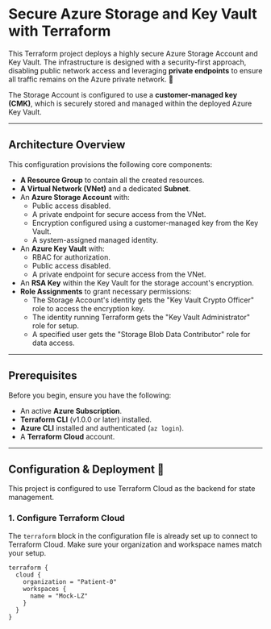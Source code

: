 # Secure Azure Storage and Key Vault with Terraform

This Terraform project deploys a highly secure Azure Storage Account and Key Vault. The infrastructure is designed with a security-first approach, disabling public network access and leveraging **private endpoints** to ensure all traffic remains on the Azure private network. 🔐

The Storage Account is configured to use a **customer-managed key (CMK)**, which is securely stored and managed within the deployed Azure Key Vault.



***

## Architecture Overview

This configuration provisions the following core components:

* **A Resource Group** to contain all the created resources.
* **A Virtual Network (VNet)** and a dedicated **Subnet**.
* An **Azure Storage Account** with:
    * Public access disabled.
    * A private endpoint for secure access from the VNet.
    * Encryption configured using a customer-managed key from the Key Vault.
    * A system-assigned managed identity.
* An **Azure Key Vault** with:
    * RBAC for authorization.
    * Public access disabled.
    * A private endpoint for secure access from the VNet.
* An **RSA Key** within the Key Vault for the storage account's encryption.
* **Role Assignments** to grant necessary permissions:
    * The Storage Account's identity gets the "Key Vault Crypto Officer" role to access the encryption key.
    * The identity running Terraform gets the "Key Vault Administrator" role for setup.
    * A specified user gets the "Storage Blob Data Contributor" role for data access.

***

## Prerequisites

Before you begin, ensure you have the following:

* An active **Azure Subscription**.
* **Terraform CLI** (v1.0.0 or later) installed.
* **Azure CLI** installed and authenticated (`az login`).
* A **Terraform Cloud** account.

***

## Configuration & Deployment 🚀

This project is configured to use Terraform Cloud as the backend for state management.

### 1. Configure Terraform Cloud

The `terraform` block in the configuration file is already set up to connect to Terraform Cloud. Make sure your organization and workspace names match your setup.

```hcl
terraform {
  cloud {
    organization = "Patient-0"
    workspaces {
      name = "Mock-LZ"
    }
  }
}